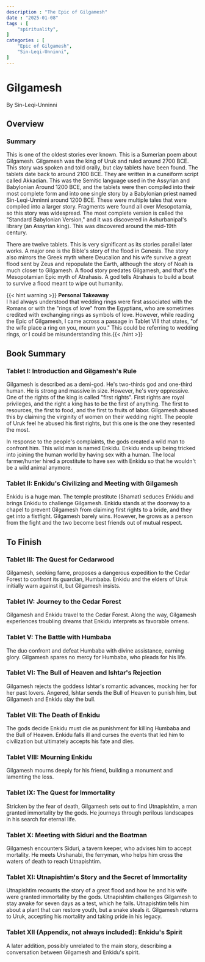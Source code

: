 ```yaml
---
description : "The Epic of Gilgamesh"
date : "2025-01-08"
tags : [
    "spirituality",
]
categories : [
    "Epic of Gilgamesh",
    "Sin-Leqi-Unninni",
]
---
```


# Gilgamesh
By Sin-Leqi-Unninni

## Overview
### Summary
This is one of the oldest stories ever known. This is a Sumerian poem about Gilgamesh. Gilgamesh was the king of Uruk and ruled around 2700 BCE. This story was spoken and told orally, but clay tablets have been found. The tablets date back to around 2100 BCE. They are written in a cuneiform script called Akkadian. This was the Semitic language  used in the Assyrian and Babylonian Around 1200 BCE, and the tablets were then compiled into their most complete form and into one single story by a Babylonian priest named Sin-Leqi-Unninni around 1200 BCE. These were multiple tales that were compiled into a larger story. Fragments were found all over Mesopotamia, so this story was widespread. The most complete version is called the "Standard Babylonian Version," and it was discovered in Ashurbanipal's library (an Assyrian king). This was discovered around the mid-19th century.

There are twelve tablets. This is very significant as its stories parallel later works. A major one is the Bible's story of the flood in Genesis. The story also mirrors the Greek myth where Deucalion and his wife survive a great flood sent by Zeus and repopulate the Earth, although the story of Noah is much closer to Gilgamesh. A flood story predates Gilgamesh, and that's the Mesopotamian Epic myth of Atrahasis. A god tells Atrahasis to build a boat to survive a flood meant to wipe out humanity.

{{< hint warning >}}
**Personal Takeaway**  
I had always understood that wedding rings were first associated with the Romans or with the "rings of love" from the Egyptians, who are sometimes credited with exchanging rings as symbols of love. However, while reading the Epic of Gilgamesh, I came across a passage in Tablet VIII that states, "of the wife place a ring on you, mourn you." This could be referring to wedding rings, or I could be misunderstanding this.{{< /hint >}}



## Book Summary
### Tablet I: Introduction and Gilgamesh's Rule
Gilgamesh is described as a demi-god. He's two-thirds god and one-third human. He is strong and massive in size. However, he's very oppressive. One of the rights of the king is called "first rights". First rights are royal privileges, and the right a king has to be the first of anything. The first to resources, the first to food, and the first to fruits of labor. Gilgamesh abused this by claiming the virginity of women on their wedding night. The people of Uruk feel he abused his first rights, but this one is the one they resented the most.

In response to the people's complaints, the gods created a wild man to confront him. This wild man is named Enkidu. Enkidu ends up being tricked into joining the human world by having sex with a human. The local farmer/hunter hired a prostitute to have sex with Enkidu so that he wouldn't be a wild animal anymore.

### Tablet II: Enkidu's Civilizing and Meeting with Gilgamesh
Enkidu is a huge man. The temple prostitute (Shamat) seduces Enkidu and brings Enkidu to challenge Gilgamesh. Enkidu stands at the doorway to a chapel to prevent Gilgamesh from claiming first rights to a bride, and they get into a fistfight. Gilgamesh barely wins. However, he grows as a person from the fight and the two become best friends out of mutual respect.


## To Finish
### Tablet III: The Quest for Cedarwood
Gilgamesh, seeking fame, proposes a dangerous expedition to the Cedar Forest to confront its guardian, Humbaba.
Enkidu and the elders of Uruk initially warn against it, but Gilgamesh insists.

### Tablet IV: Journey to the Cedar Forest
Gilgamesh and Enkidu travel to the Cedar Forest. Along the way, Gilgamesh experiences troubling dreams that Enkidu interprets as favorable omens.

### Tablet V: The Battle with Humbaba
The duo confront and defeat Humbaba with divine assistance, earning glory.
Gilgamesh spares no mercy for Humbaba, who pleads for his life.

### Tablet VI: The Bull of Heaven and Ishtar's Rejection
Gilgamesh rejects the goddess Ishtar's romantic advances, mocking her for her past lovers.
Angered, Ishtar sends the Bull of Heaven to punish him, but Gilgamesh and Enkidu slay the bull.

### Tablet VII: The Death of Enkidu
The gods decide Enkidu must die as punishment for killing Humbaba and the Bull of Heaven.
Enkidu falls ill and curses the events that led him to civilization but ultimately accepts his fate and dies.

### Tablet VIII: Mourning Enkidu
Gilgamesh mourns deeply for his friend, building a monument and lamenting the loss.

### Tablet IX: The Quest for Immortality
Stricken by the fear of death, Gilgamesh sets out to find Utnapishtim, a man granted immortality by the gods.
He journeys through perilous landscapes in his search for eternal life.

### Tablet X: Meeting with Siduri and the Boatman
Gilgamesh encounters Siduri, a tavern keeper, who advises him to accept mortality.
He meets Urshanabi, the ferryman, who helps him cross the waters of death to reach Utnapishtim.

### Tablet XI: Utnapishtim's Story and the Secret of Immortality
Utnapishtim recounts the story of a great flood and how he and his wife were granted immortality by the gods.
Utnapishtim challenges Gilgamesh to stay awake for seven days as a test, which he fails.
Utnapishtim tells him about a plant that can restore youth, but a snake steals it.
Gilgamesh returns to Uruk, accepting his mortality and taking pride in his legacy.

### Tablet XII (Appendix, not always included): Enkidu's Spirit
A later addition, possibly unrelated to the main story, describing a conversation between Gilgamesh and Enkidu's spirit.

